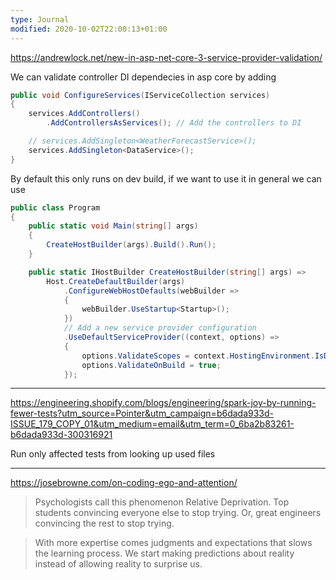 ```yaml
---
type: Journal
modified: 2020-10-02T22:00:13+01:00
---
```


https://andrewlock.net/new-in-asp-net-core-3-service-provider-validation/

We can validate controller DI dependecies in asp core by adding 
```csharp
public void ConfigureServices(IServiceCollection services)
{
    services.AddControllers()
        .AddControllersAsServices(); // Add the controllers to DI

    // services.AddSingleton<WeatherForecastService>();
    services.AddSingleton<DataService>();
}
```

By default this only runs on dev build, if we want to use it in general we can use

```csharp
public class Program
{
    public static void Main(string[] args)
    {
        CreateHostBuilder(args).Build().Run();
    }

    public static IHostBuilder CreateHostBuilder(string[] args) =>
        Host.CreateDefaultBuilder(args)
            .ConfigureWebHostDefaults(webBuilder =>
            {
                webBuilder.UseStartup<Startup>();
            })
            // Add a new service provider configuration
            .UseDefaultServiceProvider((context, options) =>
            {
                options.ValidateScopes = context.HostingEnvironment.IsDevelopment();
                options.ValidateOnBuild = true;
            });
```

---

https://engineering.shopify.com/blogs/engineering/spark-joy-by-running-fewer-tests?utm_source=Pointer&utm_campaign=b6dada933d-ISSUE_179_COPY_01&utm_medium=email&utm_term=0_6ba2b83261-b6dada933d-300316921

Run only affected tests from looking up used files

---

https://josebrowne.com/on-coding-ego-and-attention/
> Psychologists call this phenomenon Relative Deprivation. Top students convincing everyone else to stop trying. Or, great engineers convincing the rest to stop trying.

>With more expertise comes judgments and expectations that slows the learning process. We start making predictions about reality instead of allowing reality to surprise us.